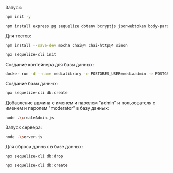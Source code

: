 

Запуск:

```bash
npm init -y
```

```bash
npm install express pg sequelize dotenv bcryptjs jsonwebtoken body-parser ejs middleware express-session sequelize-cli bcrypt
```

Для тестов:
```bash
npm install --save-dev mocha chai@4 chai-http@4 sinon
```

```bash
npx sequelize-cli init
```

Создание контейнера для базы данных:
```bash
docker run -d --name medialibrary -e POSTGRES_USER=mediaadmin -e POSTGRES_PASSWORD=test -e PGDATA=/postgres_data_inside_container -v ~/my_js_project/postgres_data:/postgres_data_inside_container -p 38000:5432 postgres:15.1
```

Создание базы данных:
```bash
npx sequelize-cli db:create
```

Добавление админа с именем и паролем "admin" и пользователя с именем и паролем "moderator" в базу данных:
```bash
node .\createAdmin.js
```

Запуск сервера:
```bash
node .\server.js
```

Для сброса данных в базе данных:
```bash
npx sequelize-cli db:drop
```
```bash
npx sequelize-cli db:create
```
